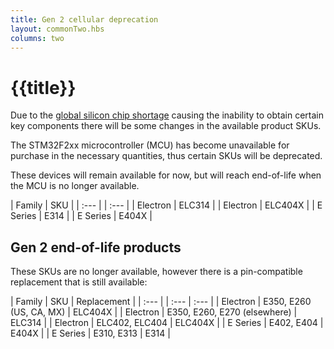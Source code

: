 ```yaml
---
title: Gen 2 cellular deprecation
layout: commonTwo.hbs
columns: two
---
```


# {{title}}

Due to the [global silicon chip shortage](https://blog.particle.io/how-we-are-supporting-our-customers-through-the-global-silicon-shortage/) causing the inability to obtain certain key components there will be some changes in the available product SKUs.

The STM32F2xx microcontroller (MCU) has become unavailable for purchase in the necessary quantities, thus certain SKUs will be deprecated.

These devices will remain available for now, but will reach end-of-life when the MCU is no longer available.

| Family | SKU |
| :--- | | :--- |
| Electron | ELC314 |
| Electron | ELC404X |
| E Series | E314 |
| E Series | E404X |

## Gen 2 end-of-life products

These SKUs are no longer available, however there is a pin-compatible replacement that is still available:

| Family | SKU | Replacement |
| :--- | | :--- | :--- |
| Electron | E350, E260 (US, CA, MX) | ELC404X |
| Electron | E350, E260, E270 (elsewhere) | ELC314 |
| Electron | ELC402, ELC404 | ELC404X |
| E Series | E402, E404 | E404X |
| E Series | E310, E313 | E314 |

